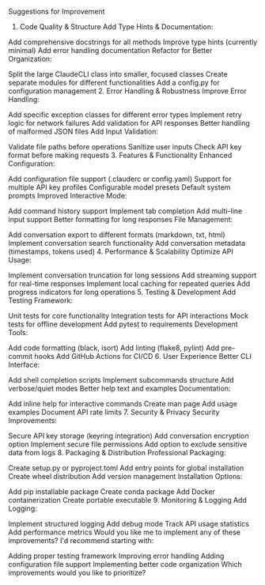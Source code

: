 Suggestions for Improvement
1. Code Quality & Structure
Add Type Hints & Documentation:

Add comprehensive docstrings for all methods
Improve type hints (currently minimal)
Add error handling documentation
Refactor for Better Organization:

Split the large ClaudeCLI class into smaller, focused classes
Create separate modules for different functionalities
Add a config.py for configuration management
2. Error Handling & Robustness
Improve Error Handling:

Add specific exception classes for different error types
Implement retry logic for network failures
Add validation for API responses
Better handling of malformed JSON files
Add Input Validation:

Validate file paths before operations
Sanitize user inputs
Check API key format before making requests
3. Features & Functionality
Enhanced Configuration:

Add configuration file support (.clauderc or config.yaml)
Support for multiple API key profiles
Configurable model presets
Default system prompts
Improved Interactive Mode:

Add command history support
Implement tab completion
Add multi-line input support
Better formatting for long responses
File Management:

Add conversation export to different formats (markdown, txt, html)
Implement conversation search functionality
Add conversation metadata (timestamps, tokens used)
4. Performance & Scalability
Optimize API Usage:

Implement conversation truncation for long sessions
Add streaming support for real-time responses
Implement local caching for repeated queries
Add progress indicators for long operations
5. Testing & Development
Add Testing Framework:

Unit tests for core functionality
Integration tests for API interactions
Mock tests for offline development
Add pytest to requirements
Development Tools:

Add code formatting (black, isort)
Add linting (flake8, pylint)
Add pre-commit hooks
Add GitHub Actions for CI/CD
6. User Experience
Better CLI Interface:

Add shell completion scripts
Implement subcommands structure
Add verbose/quiet modes
Better help text and examples
Documentation:

Add inline help for interactive commands
Create man page
Add usage examples
Document API rate limits
7. Security & Privacy
Security Improvements:

Secure API key storage (keyring integration)
Add conversation encryption option
Implement secure file permissions
Add option to exclude sensitive data from logs
8. Packaging & Distribution
Professional Packaging:

Create setup.py or pyproject.toml
Add entry points for global installation
Create wheel distribution
Add version management
Installation Options:

Add pip installable package
Create conda package
Add Docker containerization
Create portable executable
9. Monitoring & Logging
Add Logging:

Implement structured logging
Add debug mode
Track API usage statistics
Add performance metrics
Would you like me to implement any of these improvements? I'd recommend starting with:

Adding proper testing framework
Improving error handling
Adding configuration file support
Implementing better code organization
Which improvements would you like to prioritize?
